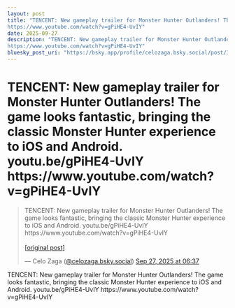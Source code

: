 ```yaml
---
layout: post
title: "TENCENT: New gameplay trailer for Monster Hunter Outlanders! The game looks fantastic, bringing the classic Monster Hunter experience to iOS and Android. youtu.be/gPiHE4-UvIY
https://www.youtube.com/watch?v=gPiHE4-UvIY"
date: 2025-09-27
description: "TENCENT: New gameplay trailer for Monster Hunter Outlanders! The game looks fantastic, bringing the classic Monster Hunter experience to iOS and Android. youtu.be/gPiHE4-UvIY
https://www.youtube.com/watch?v=gPiHE4-UvIY"
bluesky_post_uri: "https://bsky.app/profile/celozaga.bsky.social/post/3lzsekp4vwk2y"
---
```


<h1 class="bluesky-post-title">TENCENT: New gameplay trailer for Monster Hunter Outlanders! The game looks fantastic, bringing the classic Monster Hunter experience to iOS and Android. youtu.be/gPiHE4-UvIY
https://www.youtube.com/watch?v=gPiHE4-UvIY</h1>

<blockquote class="bluesky-embed" data-bluesky-uri="at://did:plc:lmh6rennptq77inaztnovw4b/app.bsky.feed.post/3lzsekp4vwk2y" data-bluesky-embed-color-mode="system">
<p lang="">TENCENT: New gameplay trailer for Monster Hunter Outlanders! The game looks fantastic, bringing the classic Monster Hunter experience to iOS and Android. youtu.be/gPiHE4-UvIY
https://www.youtube.com/watch?v=gPiHE4-UvIY<br><br><a href="https://bsky.app/profile/celozaga.bsky.social/post/3lzsekp4vwk2y">[original post]</a></p>
&mdash; Celo Zaga (<a href="https://bsky.app/profile/did:plc:lmh6rennptq77inaztnovw4b?ref_src=embed">@celozaga.bsky.social</a>) <a href="https://bsky.app/profile/celozaga.bsky.social/post/3lzsekp4vwk2y?ref_src=embed">Sep 27, 2025 at 06:37</a>
</blockquote>
<script async src="https://embed.bsky.app/static/embed.js" charset="utf-8"></script>

<p class="bluesky-post-description">TENCENT: New gameplay trailer for Monster Hunter Outlanders! The game looks fantastic, bringing the classic Monster Hunter experience to iOS and Android. youtu.be/gPiHE4-UvIY
https://www.youtube.com/watch?v=gPiHE4-UvIY</p>
